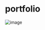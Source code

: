 # portfolio
![image](https://github.com/Vishallab/portfolio/assets/74778363/e0ab1437-23be-4f61-ad0a-63117d35fff0)
